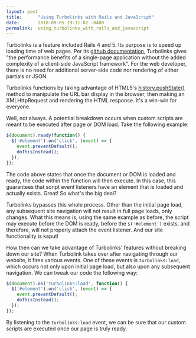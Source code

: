 ```yaml
---
layout: post
title:      "Using Turbolinks with Rails and JavaScript"
date:       2018-09-05 19:11:02 -0400
permalink:  using_turbolinks_with_rails_and_javascript
---
```


Turbolinks is a feature included Rails 4 and 5. Its purpose is to speed up loading time of web pages. Per its [github documentation](https://github.com/turbolinks/turbolinks "Turbolinks Documentation"), Turbolinks gives "the performance benefits of a single-page application without the added complexity of a client-side JavaScript framework". For the web developer, there is no need for additional server-side code nor rendering of either partials or JSON.

Turbolinks functions by taking advantage of HTML5's [history.pushState()](https://developer.mozilla.org/en-US/docs/Web/API/History_API#Adding_and_modifying_history_entries "MDN history.pushState()") method to manipulate the URL bar display in the browser, then making an XMLHttpRequest and rendering the HTML response. It's a win-win for everyone.

Well, not always. A potential breakdown occurs when custom scripts are meant to be executed after page or DOM load. Take the following example:
```javascript
$(document).ready(function() {
  $('#element').on('click', (event) => {
    event.preventDefault();
    doThisInstead();
  });
});
```
The code above states that once the document or DOM is loaded and ready, the code within the function will then execute. In this case, this guarantees that script event listeners have an element that is loaded and actually exists. Great! So what's the big deal?

Turbolinks bypasses this whole process. Other than the initial page load, any subsequent site navigation will not result in full page loads, only changes. What this means is, using the same example as before, the script may execute before the DOM is ready, before the `$('#element')` exists, and therefore, will not properly attach the event listener. And our site functionality is kaput!

How then can we take advantage of Turbolinks' features without breaking down our site? When Turbolink takes over after navigating through our website, it fires various events. One of these events is `turbolinks:load`, which occurs not only upon initial page load, but also upon any subsequent navigation. We can tweak our code the following way:
```javascript
$(document).on('turbolinks:load', function() {
  $('#element').on('click', (event) => {
    event.preventDefault();
    doThisInstead();
  });
});
```
By listening to the `turbolinks:load` event, we can be sure that our custom scripts are executed once our page is truly ready.
